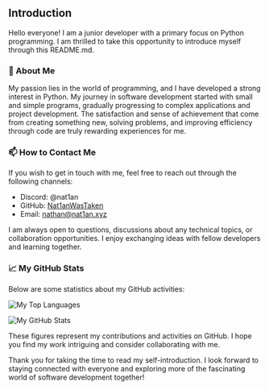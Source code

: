## Introduction

Hello everyone! I am a junior developer with a primary focus on Python programming. I am thrilled to take this opportunity to introduce myself through this README.md.

### 📑 About Me

My passion lies in the world of programming, and I have developed a strong interest in Python. My journey in software development started with small and simple programs, gradually progressing to complex applications and project development. The satisfaction and sense of achievement that come from creating something new, solving problems, and improving efficiency through code are truly rewarding experiences for me.

### 📫 How to Contact Me

If you wish to get in touch with me, feel free to reach out through the following channels:

- Discord: @nat1an
- GitHub: [Nat1anWasTaken](https://github.com/Nat1anWasTaken)
- Email: [nathan@nat1an.xyz](mailto:nathan@nat1an.xyz)

I am always open to questions, discussions about any technical topics, or collaboration opportunities. I enjoy exchanging ideas with fellow developers and learning together.

### 📈 My GitHub Stats

Below are some statistics about my GitHub activities:

![My Top Languages](https://github-readme-stats.vercel.app/api/top-langs/?username=Nat1anWasTaken&theme=discord_old_blurple&count_private=true&layout=compact)

![My GitHub Stats](https://github-readme-stats.vercel.app/api?username=Nat1anWasTaken&theme=discord_old_blurple&show_icons=true&count_private=true)

These figures represent my contributions and activities on GitHub. I hope you find my work intriguing and consider collaborating with me.

Thank you for taking the time to read my self-introduction. I look forward to staying connected with everyone and exploring more of the fascinating world of software development together!
